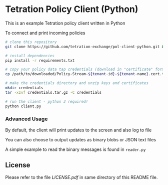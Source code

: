 # Tetration Policy Client (Python)

This is an example Tetration policy client written in Python

To connect and print incoming policies
```bash
# clone this repository
git clone https://github.com/tetration-exchange/pol-client-python.git && cd pol-client-python

# install dependencies
pip install -r requirements.txt

# copy your policy data tap credentials (download in "certificate" format)
cp /path/to/downloaded/Policy-Stream-${tenant-id}-${tenant-name}.cert.tar.gz ./credentials.tar.gz

# make the credentials directory and unzip keys and certificates
mkdir credentials
tar -xzvf credentials.tar.gz -C credentials

# run the client - python 3 required!
python client.py
```

### Advanced Usage
By default, the client will print updates to the screen and also log to file

You can also choose to output updates as binary blobs or JSON text files
    
A simple example to read the binary messages is found in `reader.py` 


## License

Please refer to the file *LICENSE.pdf* in same directory of this README file.